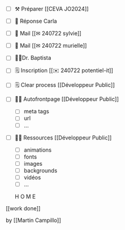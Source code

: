 * [ ] ⚒ Préparer [[CEVA JO2024]]
* [ ] 📧 Réponse Carla
* [ ] 📧 Mail [[✉ 240722 sylvie]]
* [ ] 📧 Mail [[✉ 240722 murielle]]
* [ ] 🧑‍💻Dr. Baptista
* [ ] 🗒 Inscription [[✉ 240722 potentiel-it]]
* [ ] 🗒 Clear process [[Développeur Public]]
* [ ] 🧑‍💻 Autofrontpage [[Développeur Public]]
	* [ ] meta tags
	* [ ] url
	* [ ] ...
* [ ] 🧑‍💻 Ressources [[Développeur Public]]
	* [ ] animations
	* [ ] fonts
	* [ ] images
	* [ ] backgrounds
	* [ ] vidéos
	* [ ] ...

	H O M E
    

[[work done]]


by [[Martin Campillo]]